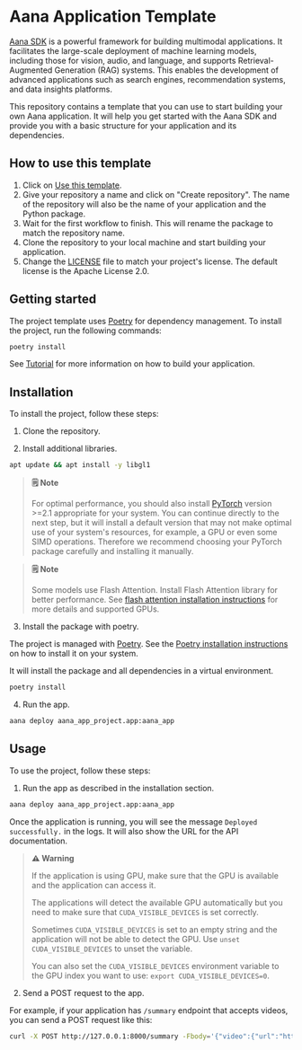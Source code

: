 # Aana Application Template

[Aana SDK](https://github.com/mobiusml/aana_sdk) is a powerful framework for building multimodal applications. It facilitates the large-scale deployment of machine learning models, including those for vision, audio, and language, and supports Retrieval-Augmented Generation (RAG) systems. This enables the development of advanced applications such as search engines, recommendation systems, and data insights platforms.

This repository contains a template that you can use to start building your own Aana application. It will help you get started with the Aana SDK and provide you with a basic structure for your application and its dependencies.

## How to use this template

1. Click on [Use this template](https://github.com/mobiusml/aana_app_template/generate).
2. Give your repository a name and click on "Create repository". The name of the repository will also be the name of your application and the Python package.
3. Wait for the first workflow to finish. This will rename the package to match the repository name.
4. Clone the repository to your local machine and start building your application.
5. Change the [LICENSE](/LICENSE) file to match your project's license. The default license is the Apache License 2.0.

## Getting started

The project template uses [Poetry](https://python-poetry.org/) for dependency management. To install the project, run the following commands:

```bash
poetry install
```

See [Tutorial](https://github.com/mobiusml/aana_sdk/blob/main/docs/tutorial.md) for more information on how to build your application.

## Installation

To install the project, follow these steps:

1. Clone the repository.

2. Install additional libraries.

```bash
apt update && apt install -y libgl1
```
> **🗒️ Note**
>
> For optimal performance, you should also install [PyTorch](https://pytorch.org/get-started/locally/) version >=2.1 appropriate for your system. You can continue directly to the next step, but it will install a default version that may not make optimal use of your system's resources, for example, a GPU or even some SIMD operations. Therefore we recommend choosing your PyTorch package carefully and installing it manually.

> **🗒️ Note**
>
> Some models use Flash Attention. Install Flash Attention library for better performance. See [flash attention installation instructions](https://github.com/Dao-AILab/flash-attention?tab=readme-ov-file#installation-and-features) for more details and supported GPUs.

3. Install the package with poetry.

The project is managed with [Poetry](https://python-poetry.org/docs/). See the [Poetry installation instructions](https://python-poetry.org/docs/#installation) on how to install it on your system.

It will install the package and all dependencies in a virtual environment.

```bash
poetry install
```

4. Run the app.

```bash
aana deploy aana_app_project.app:aana_app
```

## Usage

To use the project, follow these steps:

1. Run the app as described in the installation section.

```bash
aana deploy aana_app_project.app:aana_app
```

Once the application is running, you will see the message `Deployed successfully.` in the logs. It will also show the URL for the API documentation.

> **⚠️ Warning**
>
> If the application is using GPU, make sure that the GPU is available and the application can access it.
>
> The applications will detect the available GPU automatically but you need to make sure that `CUDA_VISIBLE_DEVICES` is set correctly.
> 
> Sometimes `CUDA_VISIBLE_DEVICES` is set to an empty string and the application will not be able to detect the GPU. Use `unset CUDA_VISIBLE_DEVICES` to unset the variable.
> 
> You can also set the `CUDA_VISIBLE_DEVICES` environment variable to the GPU index you want to use: `export CUDA_VISIBLE_DEVICES=0`.

2. Send a POST request to the app.

For example, if your application has `/summary` endpoint that accepts videos, you can send a POST request like this:

```bash
curl -X POST http://127.0.0.1:8000/summary -Fbody='{"video":{"url":"https://www.youtube.com/watch?v=VhJFyyukAzA"}}'
```
